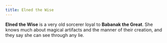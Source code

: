 ```yaml
---
title: Elned the Wise
---
```


**Elned the Wise** is a very old sorcerer loyal to **Babanak the Great**. She knows much about magical artifacts and the manner of their creation, and they say she can see through any lie.
